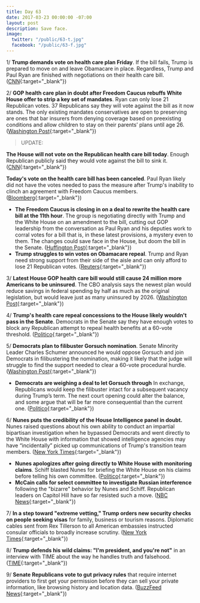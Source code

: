 ```yaml
---
title: Day 63
date: 2017-03-23 00:00:00 -07:00
layout: post
description: Save face.
image:
  twitter: "/public/63-t.jpg"
  facebook: "/public/63-f.jpg"
---
```


1/ **Trump demands vote on health care plan Friday**. If the bill fails, Trump is prepared to move on and leave Obamacare in place. Regardless, Trump and Paul Ryan are finished with negotiations on their health care bill. ([CNN](http://www.cnn.com/2017/03/23/politics/house-health-care-vote/index.html){:target="_blank"})

2/ **GOP health care plan in doubt after Freedom Caucus rebuffs White House offer to strip a key set of mandates**. Ryan can only lose 21 Republican votes. 37 Republicans say they will vote against the bill as it now stands. The only existing mandates conservatives are open to preserving are ones that bar insurers from denying coverage based on preexisting conditions and allow children to stay on their parents’ plans until age 26. ([Washington Post](https://www.washingtonpost.com/powerpost/gop-health-care-plan-hangs-in-balance-as-house-leaders-push-for-thursday-floor-vote/2017/03/23/6e8bf05a-0fbd-11e7-9d5a-a83e627dc120_story.html){:target="_blank"})

> UPDATE:
>
**The House will not vote on the Republican health care bill today**. Enough Republican publicly said they would vote against the bill to sink it. ([CNN](http://www.cnn.com/2017/03/23/politics/trump-health-care-latest){:target="_blank"})
>
**Today's vote on the health care bill has been canceled**. Paul Ryan likely did not have the votes needed to pass the measure after Trump's inability to clinch an agreement with Freedom Caucus members. ([Bloomberg](https://www.bloomberg.com/politics/articles/2017-03-23/trump-discusses-changes-to-health-bill-to-win-over-conservatives){:target="_blank"})
>

* **The Freedom Caucus is closing in on a deal to rewrite the health care bill at the 11th hour**. The group is negotiating directly with Trump and the White House on an amendment to the bill, cutting out GOP leadership from the conversation as Paul Ryan and his deputies work to corral votes for a bill that is, in these latest provisions, a mystery even to them. The changes could save face in the House, but doom the bill in the Senate. ([Huffington Post](http://www.huffingtonpost.com/entry/freedom-caucus-wins-major-rewrite-of-health-care-bill-at-11th-hour_us_58d31ae2e4b0b22b0d19c317){:target="_blank"})
* **Trump struggles to win votes on Obamacare repeal**. Trump and Ryan need strong support from their side of the aisle and can only afford to lose 21 Republican votes. ([Reuters](http://www.reuters.com/article/us-usa-obamacare-idUSKBN16U14Q){:target="_blank"})

3/ **Latest House GOP health care bill would still cause 24 million more Americans to be uninsured**. The CBO analysis says the newest plan would reduce savings in federal spending by half as much as the original legislation, but would leave just as many uninsured by 2026. ([Washington Post](https://www.washingtonpost.com/national/health-science/cbo-latest-house-gop-health-care-bill-would-mean-as-many-uninsured-by-2026/2017/03/23/cb507fce-0f4d-11e7-ab07-07d9f521f6b5_story.html){:target="_blank"})

4/ **Trump's health care repeal concessions to the House likely wouldn't pass in the Senate**. Democrats in the Senate say they have enough votes to block any Republican attempt to repeal health benefits at a 60-vote threshold. ([Politico](https://secure.politico.com/story/2017/03/obamacare-repeal-votes-senate-236417){:target="_blank"})

5/ **Democrats plan to filibuster Gorsuch nomination**. Senate Minority Leader Charles Schumer announced he would oppose Gorsuch and join Democrats in filibustering the nomination, making it likely that the judge will struggle to find the support needed to clear a 60-vote procedural hurdle. ([Washington Post](https://www.washingtonpost.com/powerpost/gorsuch-confirmation-hearing-to-focus-today-on-testimony-from-friends-foes/2017/03/23/14d21116-0fc7-11e7-9d5a-a83e627dc120_story.html){:target="_blank"})

* **Democrats are weighing a deal to let Gorsuch through** In exchange, Republicans would keep the filibuster intact for a subsequent vacancy during Trump’s term. The next court opening could alter the balance, and some argue that will be far more consequential than the current one. ([Politico](https://secure.politico.com/story/2017/03/gorsuch-democrats-supreme-court-236384){:target="_blank"})

6/ **Nunes puts the credibility of the House Intelligence panel in doubt.** Nunes raised questions about his own ability to conduct an impartial bipartisan investigation when he bypassed Democrats and went directly to the White House with information that showed intelligence agencies may have “incidentally” picked up communications of Trump's transition team members. ([New York Times](https://www.nytimes.com/2017/03/23/us/politics/nunes-puts-credibility-of-house-panel-he-leads-in-doubt.html){:target="_blank"})

* **Nunes apologizes after going directly to White House with monitoring claims**. Schiff blasted Nunes for briefing the White House on his claims before telling his own committee. ([Politico](https://secure.politico.com/story/2017/03/nunes-apologizes-after-going-directly-to-white-house-with-monitoring-claims-236415){:target="_blank"})
* **McCain calls for select committee to investigate Russian interference** following the "bizarre" behavior by Nunes and Schiff. Republican leaders on Capitol Hill have so far resisted such a move. ([NBC News](http://www.nbcnews.com/politics/congress/mccain-bizarre-behavior-house-intel-committee-leaders-n737436){:target="_blank"})

7/ **In a step toward "extreme vetting," Trump orders new security checks on people seeking visas** for family, business or tourism reasons. Diplomatic cables sent from Rex Tillerson to all American embassies instructed consular officials to broadly increase scrutiny. ([New York Times](https://www.nytimes.com/2017/03/23/us/politics/visa-extreme-vetting-rex-tillerson.html){:target="_blank"})

8/ **Trump defends his wild claims: "I'm president, and you're not"** in an interview with TIME about the way he handles truth and falsehood. ([TIME](http://time.com/4710456/donald-trump-time-interview-truth-falsehood/){:target="_blank"})

9/ **Senate Republicans vote to gut privacy rules** that require internet providers to first get your permission before they can sell your private information, like browsing history and location data. ([BuzzFeed News](https://www.buzzfeed.com/hamzashaban/the-republican-controlled-senate-votes-to-strip-internet){:target="_blank"})
